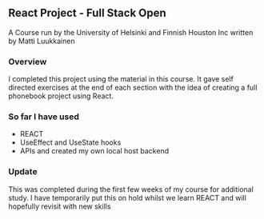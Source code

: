 ## React Project - Full Stack Open
A Course run by the University of Helsinki and Finnish Houston Inc written by Matti Luukkainen

### Overview
I completed this project using the material in this course.  It gave self directed exercises at the end of each section with the idea of creating a full phonebook project using React.

### So far I have used
 - REACT
 - UseEffect and UseState hooks
 - APIs and created my own local host backend


 
### Update
This was completed during the first few weeks of my course for additional study.  I have temporarily put this on hold whilst we learn REACT and will hopefully revisit with new skills
